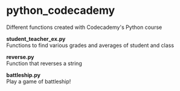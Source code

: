 # python_codecademy
Different functions created with Codecademy's Python course

<p>
<b>student_teacher_ex.py</b><br>
Functions to find various grades and averages of student and class
</p>

<p>
<b>reverse.py</b><br>
Function that reverses a string
</p>

<p>
<b>battleship.py</b><br>
Play a game of battleship!
</p>
